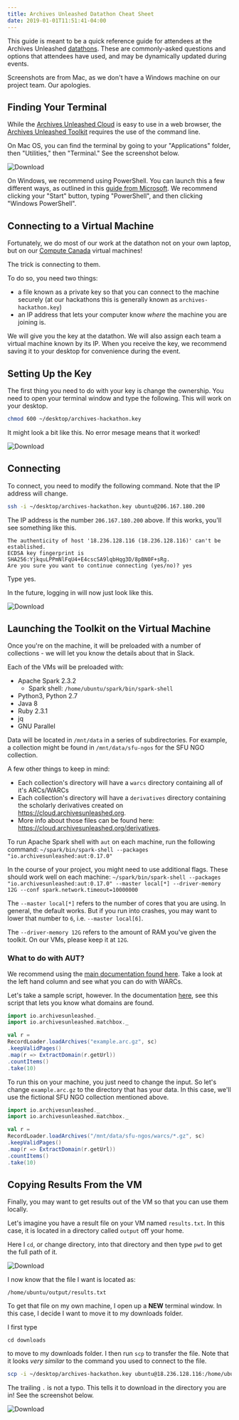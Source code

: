 ```yaml
---
title: Archives Unleashed Datathon Cheat Sheet
date: 2019-01-01T11:51:41-04:00
---
```


This guide is meant to be a quick reference guide for attendees at the Archives Unleashed [datathons](/events). These are commonly-asked questions and options that attendees have used, and may be dynamically updated during events.

Screenshots are from Mac, as we don't have a Windows machine on our project team. Our apologies.

## Finding Your Terminal

While the [Archives Unleashed Cloud](/cloud) is easy to use in a web browser, the [Archives Unleashed Toolkit](/toolkit) requires the use of the command line.

On Mac OS, you can find the terminal by going to your "Applications" folder, then "Utilities," then "Terminal." See the screenshot below.

![Download](/images/Mac-OS-terminal.png)

On Windows, we recommend using PowerShell. You can launch this a few different ways, as outlined in this [guide from Microsoft](https://docs.microsoft.com/en-us/powershell/scripting/getting-started/starting-windows-powershell?view=powershell-6). We recommend clicking your "Start" button, typing "PowerShell", and then clicking "Windows PowerShell".

## Connecting to a Virtual Machine

Fortunately, we do most of our work at the datathon not on your own laptop, but on our [Compute Canada](https://www.computecanada.ca) virtual machines! 

The trick is connecting to them. 

To do so, you need two things:
- a file known as a private key so that you can connect to the machine securely (at our hackathons this is generally known as `archives-hackathon.key`)
- an IP address that lets your computer know _where_ the machine you are joining is.

We will give you the key at the datathon. We will also assign each team a virtual machine known by its IP. When you receive the key, we recommend saving it to your desktop for convenience during the event.

## Setting Up the Key

The first thing you need to do with your key is change the ownership. You need to open your terminal window and type the following. This will work on your desktop.

```bash
chmod 600 ~/desktop/archives-hackathon.key
```

It might look a bit like this. No error mesage means that it worked!

![Download](/images/chmod.png)

## Connecting

To connect, you need to modify the following command. Note that the IP address will change. 

```bash
ssh -i ~/desktop/archives-hackathon.key ubuntu@206.167.180.200
```

The IP address is the number `206.167.180.200` above. If this works, you'll see something like this.

```
The authenticity of host '18.236.128.116 (18.236.128.116)' can't be established.
ECDSA key fingerprint is SHA256:YjkquLPPmNlFqU4+E4cscSA9lqbHqg3D/8pBN0F+sRg.
Are you sure you want to continue connecting (yes/no)? yes
```

Type yes.

In the future, logging in will now just look like this.

![Download](/images/login.png)

## Launching the Toolkit on the Virtual Machine

Once you're on the machine, it will be preloaded with a number of collections - we will let you know the details about that in Slack.

Each of the VMs will be preloaded with:
- Apache Spark 2.3.2
  - Spark shell: `/home/ubuntu/spark/bin/spark-shell`
- Python3, Python 2.7
- Java 8
- Ruby 2.3.1
- jq
- GNU Parallel

Data will be located in `/mnt/data` in a series of subdirectories. For example, a collection might be found in `/mnt/data/sfu-ngos` for the SFU NGO collection.

A few other things to keep in mind:
- Each collection's directory will have a `warcs` directory containing all of it's ARCs/WARCs
- Each collection's directory will have a `derivatives` directory containing the scholarly derivatives created on <https://cloud.archivesunleashed.org>.
- More info about those files can be found here: <https://cloud.archivesunleashed.org/derivatives>.

To run Apache Spark shell with `aut` on each machine, run the following command:
`~/spark/bin/spark-shell --packages "io.archivesunleashed:aut:0.17.0"`

In the course of your project, you might need to use additional flags. These should work well on each machine:
`~/spark/bin/spark-shell --packages "io.archivesunleashed:aut:0.17.0" --master local[*] --driver-memory 12G --conf spark.network.timeout=10000000`

The `--master local[*]` refers to the number of cores that you are using. In general, the default works. But if you run into crashes, you may want to lower that number to `6`, i.e. `--master local[6]`.

The `--driver-memory 12G` refers to the amount of RAM you've given the toolkit. On our VMs, please keep it at `12G`. 

### What to do with AUT?

We recommend using the [main documentation found here](https://archivesunleashed.org/aut/). Take a look at the left hand column and see what you can do with WARCs. 

Let's take a sample script, however. In the documentation [here](https://archivesunleashed.org/aut/#collection-analytics), see this script that lets you know what domains are found.

```scala
import io.archivesunleashed._
import io.archivesunleashed.matchbox._

val r =
RecordLoader.loadArchives("example.arc.gz", sc)
.keepValidPages()
.map(r => ExtractDomain(r.getUrl))
.countItems()
.take(10)
```

To run this on your machine, you just need to change the input. So let's change `example.arc.gz` to the directory that has your data. In this case, we'll use the fictional SFU NGO collection mentioned above.

```scala
import io.archivesunleashed._
import io.archivesunleashed.matchbox._

val r =
RecordLoader.loadArchives("/mnt/data/sfu-ngos/warcs/*.gz", sc)
.keepValidPages()
.map(r => ExtractDomain(r.getUrl))
.countItems()
.take(10)
```

## Copying Results From the VM

Finally, you may want to get results out of the VM so that you can use them locally.

Let's imagine you have a result file on your VM named `results.txt`. In this case, it is located in a directory called `output` off your home.

Here I `cd`, or change directory, into that directory and then type `pwd` to get the full path of it.

![Download](/images/pwd.png)

I now know that the file I want is located as:

```
/home/ubuntu/output/results.txt
```

To get that file on my own machine, I open up a **NEW** terminal window. In this case, I decide I want to move it to my downloads folder. 

I first type

```
cd downloads
```

to move to my downloads folder. I then run `scp` to transfer the file. Note that it looks _very similar_ to the command you used to connect to the file.

```bash
scp -i ~/desktop/archives-hackathon.key ubuntu@18.236.128.116:/home/ubuntu/output/results.txt .
```

The trailing `.` is not a typo. This tells it to download in the directory you are in! See the screenshot below.

![Download](/images/download.png)